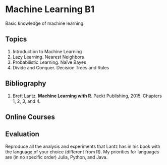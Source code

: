 # Machine Learning B1
Basic knowledge of machine learning.

## Topics
1.	Introduction to Machine Learning 
2.	Lazy Learning. Nearest Neighbors
3.	Probabilistic Learning. Naïve Bayes
4.	Divide and Conquer. Decision Trees and Rules

## Bibliography
1. Brett Lantz. **Machine Learning with R**. Packt Publishing, 2015.  Chapters 1, 2, 3, and 4.

## Online Courses

## Evaluation
Reproduce all the analysis and experiments that Lantz has in his book with the language of your choice (different from R). My priorities for languages are (in no specific order) Julia, Python, and Java.
